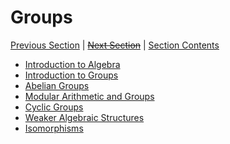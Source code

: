# Groups <!-- omit in toc -->

[Previous Section][prev] | [~~Next Section~~][next] | [Section Contents][index]

[prev]: ../04sets/index.md
[next]: ../index.md
[index]: ../index.md

- [Introduction to Algebra](./01algebra.md)
- [Introduction to Groups](./02groups.md)
- [Abelian Groups](./03abelian.md)
- [Modular Arithmetic and Groups](./04modmaths.md)
- [Cyclic Groups](./05cyclic.md)
- [Weaker Algebraic Structures](./06weakalgebra.md)
- [Isomorphisms](./07ismorphism.md)
